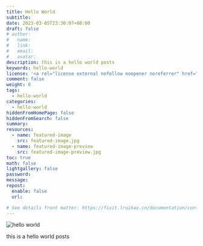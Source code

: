 ```yaml
---
title: Hello World
subtitle:
date: 2023-03-05T23:30:07+08:00
draft: false
# author:
#   name:
#   link:
#   email:
#   avatar:
description: this is a hello world posts
keywords: hello-world
license: '<a rel="license external nofollow noopener noreferrer" href="https://creativecommons.org/licenses/by-nc/4.0/" target="_blank">CC BY-NC 4.0</a>'
comment: false
weight: 0
tags:
  - hello-world
categories:
  - hello-world
hiddenFromHomePage: false
hiddenFromSearch: false
summary:
resources:
  - name: featured-image
    src: featured-image.jpg
  - name: featured-image-preview
    src: featured-image-preview.jpg
toc: true
math: false
lightgallery: false
password:
message:
repost:
  enable: false
  url:

# See details front matter: https://fixit.lruihao.cn/documentation/content/#front-matter
---
```

![hello world](https://img-prod-cms-rt-microsoft-com.akamaized.net/cms/api/am/imageFileData/RE4wpof?ver=d655)

<!--more-->

this is a hello world posts